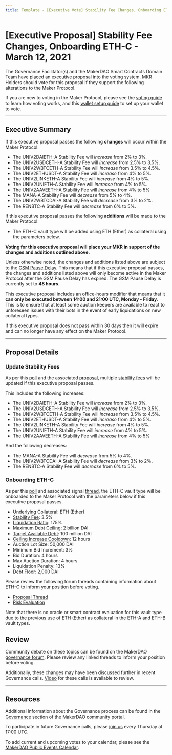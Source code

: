 ```yaml
---
title: Template - [Executive Vote] Stability Fee Changes, Onboarding ETH-C - March 12, 2021
---
```


# [Executive Proposal] Stability Fee Changes, Onboarding ETH-C - March 12, 2021

The Governance Facilitator(s) and the MakerDAO Smart Contracts Domain Team have placed an executive proposal into the voting system. MKR Holders should vote for this proposal if they support the following alterations to the Maker Protocol.

If you are new to voting in the Maker Protocol, please see the [voting guide](https://community-development.makerdao.com/en/learn/governance/how-voting-works/) to learn how voting works, and this [wallet setup guide](https://community-development.makerdao.com/en/learn/governance/voting-setup/) to set up your wallet to vote.

---

## Executive Summary

If this executive proposal passes the following **changes** will occur within the Maker Protocol:

- The UNIV2DAIETH-A Stability Fee will _increase_ from 2% to 3%.
- The UNIV2USDCETH-A Stability Fee will _increase_ from 2.5% to 3.5%.
- The UNIV2WBTCETH-A Stability Fee will _increase_ from 3.5% to 4.5%.
- The UNIV2ETHUSDT-A Stability Fee will _increase_ from 4% to 5%.
- The UNIV2LINKETH-A Stability Fee will _increase_ from 4% to 5%.
- The UNIV2UNIETH-A Stability Fee will _increase_ from 4% to 5%.
- The UNIV2AAVEETH-A Stability Fee will _increase_ from 4% to 5%
- The MANA-A Stability Fee will _decrease_ from 5% to 4%.
- The UNIV2WBTCDAI-A Stability Fee will _decrease_ from 3% to 2%.
- The RENBTC-A Stability Fee will _decrease_ from 6% to 5%.

If this executive proposal passes the following **additions** will be made to the Maker Protocol:

- The ETH-C vault type will be added using ETH (Ether) as collateral using the parameters below.

**Voting for this executive proposal will place your MKR in support of the changes and additions outlined above.**

Unless otherwise noted, the changes and additions listed above are subject to the [GSM Pause Delay](https://community-development.makerdao.com/en/learn/governance/param-gsm-pause-delay). This means that if this executive proposal passes, the changes and additions listed above will only become active in the Maker Protocol after the GSM Pause Delay has expired. The GSM Pause Delay is currently set to **48 hours**.

This executive proposal includes an office-hours modifier that means that it **can only be executed between 14:00 and 21:00 UTC, Monday - Friday**. This is to ensure that at least some auction keepers are available to react to unforeseen issues with their bots in the event of early liquidations on new collateral types.

If this executive proposal does not pass within 30 days then it will expire and can no longer have any effect on the Maker Protocol.

---

## Proposal Details

### Update Stability Fees

As per this [poll](https://vote.makerdao.com/polling/QmWakAdq?network=mainnet#poll-detail) and the associated [proposal](https://forum.makerdao.com/t/rates-changes-proposal-2-mar-2021/6812), multiple [stability fees](https://community-development.makerdao.com/en/learn/governance/param-stability-fee/) will be updated if this executive proposal passes.

This includes the following increases:

- The UNIV2DAIETH-A Stability Fee will _increase_ from 2% to 3%.
- The UNIV2USDCETH-A Stability Fee will _increase_ from 2.5% to 3.5%.
- The UNIV2WBTCETH-A Stability Fee will _increase_ from 3.5% to 4.5%.
- The UNIV2ETHUSDT-A Stability Fee will _increase_ from 4% to 5%.
- The UNIV2LINKETH-A Stability Fee will _increase_ from 4% to 5%.
- The UNIV2UNIETH-A Stability Fee will _increase_ from 4% to 5%.
- The UNIV2AAVEETH-A Stability Fee will _increase_ from 4% to 5%

And the following decreases:

- The MANA-A Stability Fee will _decrease_ from 5% to 4%.
- The UNIV2WBTCDAI-A Stability Fee will _decrease_ from 3% to 2%.
- The RENBTC-A Stability Fee will _decrease_ from 6% to 5%.

### Onboarding ETH-C

As per this [poll](https://vote.makerdao.com/polling/QmRE43ob?network=mainnet#poll-detail) and associated signal [thread](https://forum.makerdao.com/t/signal-request-new-vault-type-for-eth-with-a-higher-lr/6069), the ETH-C vault type will be onboarded to the Maker Protocol with the parameters below if this executive proposal passes.

- Underlying Collateral: ETH (Ether)
- [Stability Fee](https://community-development.makerdao.com/en/learn/governance/param-stability-fee): 3.5%
- [Liquidation Ratio](https://community-development.makerdao.com/en/learn/governance/param-liquidation-ratio): 175%
- [Maximum](https://community-development.makerdao.com/en/learn/governance/module-dciam) [Debt Ceiling](https://community-development.makerdao.com/en/learn/governance/param-debt-ceiling): 2 billion DAI
- [Target Available Debt](https://community-development.makerdao.com/en/learn/governance/module-dciam): 100 million DAI
- [Ceiling Increase Cooldown](https://community-development.makerdao.com/en/learn/governance/module-dciam): 12 hours
- Auction Lot Size: 50,000 DAI
- Minimum Bid Increment: 3%
- Bid Duration: 4 hours
- Max Auction Duration: 4 hours
- Liquidation Penalty: 13%
- [Debt Floor](https://community-development.makerdao.com/en/learn/governance/param-debt-floor): 2,000 DAI

Please review the following forum threads containing information about ETH-C to inform your position before voting.

- [Proposal Thread](https://forum.makerdao.com/t/signal-request-new-vault-type-for-eth-with-a-higher-lr/6069)
- [Risk Evaluation](https://forum.makerdao.com/t/eth-c-risk-parameters/6684)

Note that there is no oracle or smart contract evaluation for this vault type due to the previous use of ETH (Ether) as collateral in the ETH-A and ETH-B vault types.

## Review

Community debate on these topics can be found on the MakerDAO [governance forum](https://forum.makerdao.com/). Please review any linked threads to inform your position before voting.

Additionally, these changes may have been discussed further in recent Governance calls. [Video](https://www.youtube.com/playlist?list=PLLzkWCj8ywWNq5-90-Id6VPSsrk4OWVan) for these calls is available to review.

---

## Resources

Additional information about the Governance process can be found in the [Governance](https://community-development.makerdao.com/en/learn/governance) section of the MakerDAO community portal.

To participate in future Governance calls, please [join us](https://github.com/makerdao/community/tree/master/governance/governance-and-risk-meetings) every Thursday at 17:00 UTC.

To add current and upcoming votes to your calendar, please see the [MakerDAO Public Events Calendar](https://calendar.google.com/calendar/embed?src=makerdao.com_3efhm2ghipksegl009ktniomdk%40group.calendar.google.com&ctz=UTC&mode=week&showCalendars=0&showPrint=0).
